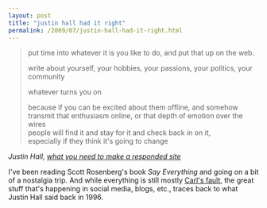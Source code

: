 ```yaml
---
layout: post
title: "justin hall had it right"
permalink: /2009/07/justin-hall-had-it-right.html
---
```


<p></p><blockquote><p>put time into whatever it is you like to do, and put that up on the web.</p>

<p>write about yourself, your hobbies, your passions, your politics, your community</p>

<p>whatever turns you on</p>

<p>because if you can be excited about them offline, and somehow transmit that enthusiasm online, or that depth of emotion over the wires<br />
people will find it and stay for it and check back in on it,<br />
especially if they think it&#39;s going to change</p>
</blockquote>

<p><em>Justin Hall, </em><a href="http://www.links.net/webpub/webergy.html"><em>what you need to make a responded site</em></a></p><p></p>

<p>I&#39;ve been reading Scott Rosenberg&#39;s book <em>Say Everything</em> and going on a bit of a nostalgia trip. And while everything is still mostly <a href="http://www.carlsteadman.com">Carl&#39;s fault</a>, the great stuff that&#39;s happening in social media, blogs, etc., traces back to what Justin Hall said back in 1996.</p>


